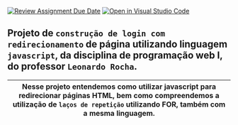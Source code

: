 [![Review Assignment Due Date](https://classroom.github.com/assets/deadline-readme-button-24ddc0f5d75046c5622901739e7c5dd533143b0c8e959d652212380cedb1ea36.svg)](https://classroom.github.com/a/td1d0vai)
[![Open in Visual Studio Code](https://classroom.github.com/assets/open-in-vscode-718a45dd9cf7e7f842a935f5ebbe5719a5e09af4491e668f4dbf3b35d5cca122.svg)](https://classroom.github.com/online_ide?assignment_repo_id=11364637&assignment_repo_type=AssignmentRepo)

## Projeto de ` construção de login com redirecionamento ` de página utilizando linguagem ` javascript `, da disciplina de programação web I, do professor ` Leonardo Rocha `.

|  Nesse projeto entendemos como utilizar javascript para redirecionar páginas HTML, bem como compreendemos a utilização de ``` laços de repetição ``` utilizando FOR, também com a mesma linguagem. |
|--------------------------------------------------------------------------------|
